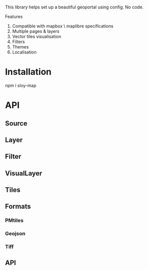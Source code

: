 This library helps set up a beautiful geoportal using config. No code.

Features

1. Compatible with mapbox \ maplibre specifications
2. Multiple pages & layers
3. Vector tiles visualisation
4. Filters
5. Themes
6. Localisation

# Installation

npm i sloy-map

# API

## Source

## Layer

## Filter

## VisualLayer

## Tiles

## Formats

### PMtiles

### Geojson

### Tiff

## API
